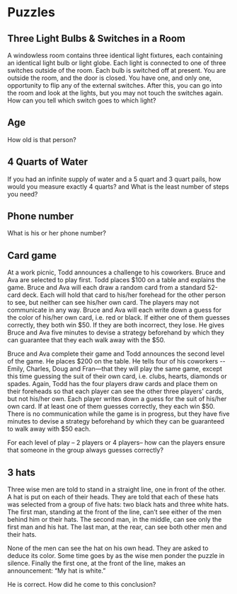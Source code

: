 # Puzzles

## Three Light Bulbs & Switches in a Room
A windowless room contains three identical light fixtures, each containing an identical light bulb or light globe. Each light is connected to one of three switches outside of the room. Each bulb is switched off at present. You are outside the room, and the door is closed. You have one, and only one, opportunity to flip any of the external switches. After this, you can go into the room and look at the lights, but you may not touch the switches again. How can you tell which switch goes to which light?

## Age
How old is that person?

## 4 Quarts of Water
If you had an infinite supply of water and a 5 quart and 3 quart pails, how would you measure exactly 4 quarts? and What is the least number of steps you need?

## Phone number
What is his or her phone number?

## Card game
At a work picnic, Todd announces a challenge to his coworkers. Bruce and Ava are selected to play first. Todd places $100 on a table and explains the game. Bruce and Ava will each draw a random card from a standard 52-card deck. Each will hold that card to his/her forehead for the other person to see, but neither can see his/her own card. The players may not communicate in any way. Bruce and Ava will each write down a guess for the color of his/her own card, i.e. red or black. If either one of them guesses correctly, they both win $50. If they are both incorrect, they lose. He gives Bruce and Ava five minutes to devise a strategy beforehand by which they can guarantee that they each walk away with the $50.

Bruce and Ava complete their game and Todd announces the second level of the game. He places $200 on the table. He tells four of his coworkers -- Emily, Charles, Doug and Fran—that they will play the same game, except this time guessing the suit of their own card, i.e. clubs, hearts, diamonds or spades. Again, Todd has the four players draw cards and place them on their foreheads so that each player can see the other three players' cards, but not his/her own. Each player writes down a guess for the suit of his/her own card. If at least one of them guesses correctly, they each win $50. There is no communication while the game is in progress, but they have five minutes to devise a strategy beforehand by which they can be guaranteed to walk away with $50 each.

For each level of play – 2 players or 4 players– how can the players ensure that someone in the group always guesses correctly?

## 3 hats
Three wise men are told to stand in a straight line, one in front of the other. A hat is put on each of their heads. They are told that each of these hats was selected from a group of five hats: two black hats and three white hats. The first man, standing at the front of the line, can’t see either of the men behind him or their hats. The second man, in the middle, can see only the first man and his hat. The last man, at the rear, can see both other men and their hats.

None of the men can see the hat on his own head. They are asked to deduce its color. Some time goes by as the wise men ponder the puzzle in silence. Finally the first one, at the front of the line, makes an announcement: “My hat is white.”

He is correct. How did he come to this conclusion? 
